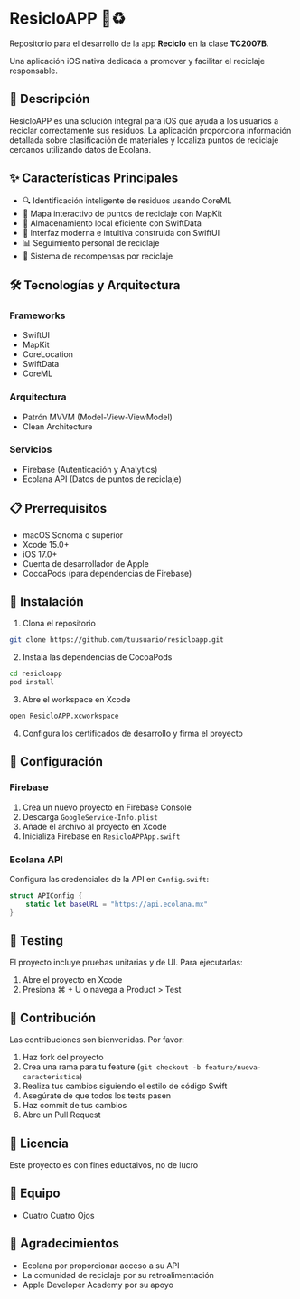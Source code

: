 # ResicloAPP 🌱♻️

Repositorio para el desarrollo de la app **Reciclo** en la clase **TC2007B**.

Una aplicación iOS nativa dedicada a promover y facilitar el reciclaje responsable.

## 📝 Descripción

ResicloAPP es una solución integral para iOS que ayuda a los usuarios a reciclar correctamente sus residuos. La aplicación proporciona información detallada sobre clasificación de materiales y localiza puntos de reciclaje cercanos utilizando datos de Ecolana.

## ✨ Características Principales

- 🔍 Identificación inteligente de residuos usando CoreML
- 📍 Mapa interactivo de puntos de reciclaje con MapKit
- 💾 Almacenamiento local eficiente con SwiftData
- 📱 Interfaz moderna e intuitiva construida con SwiftUI
- 📊 Seguimiento personal de reciclaje
- 🎯 Sistema de recompensas por reciclaje

## 🛠️ Tecnologías y Arquitectura

### Frameworks
- SwiftUI
- MapKit
- CoreLocation
- SwiftData
- CoreML

### Arquitectura
- Patrón MVVM (Model-View-ViewModel)
- Clean Architecture

### Servicios
- Firebase (Autenticación y Analytics)
- Ecolana API (Datos de puntos de reciclaje)

## 📋 Prerrequisitos

- macOS Sonoma o superior
- Xcode 15.0+
- iOS 17.0+
- Cuenta de desarrollador de Apple
- CocoaPods (para dependencias de Firebase)

## 🚀 Instalación

1. Clona el repositorio
```bash
git clone https://github.com/tuusuario/resicloapp.git
```

2. Instala las dependencias de CocoaPods
```bash
cd resicloapp
pod install
```

3. Abre el workspace en Xcode
```bash
open ResicloAPP.xcworkspace
```

4. Configura los certificados de desarrollo y firma el proyecto

## 🔑 Configuración

### Firebase
1. Crea un nuevo proyecto en Firebase Console
2. Descarga `GoogleService-Info.plist`
3. Añade el archivo al proyecto en Xcode
4. Inicializa Firebase en `ResicloAPPApp.swift`

### Ecolana API
Configura las credenciales de la API en `Config.swift`:
```swift
struct APIConfig {
    static let baseURL = "https://api.ecolana.mx"
}
```


## 🧪 Testing

El proyecto incluye pruebas unitarias y de UI. Para ejecutarlas:
1. Abre el proyecto en Xcode
2. Presiona ⌘ + U o navega a Product > Test

## 🤝 Contribución

Las contribuciones son bienvenidas. Por favor:

1. Haz fork del proyecto
2. Crea una rama para tu feature (`git checkout -b feature/nueva-caracteristica`)
3. Realiza tus cambios siguiendo el estilo de código Swift
4. Asegúrate de que todos los tests pasen
5. Haz commit de tus cambios
6. Abre un Pull Request

## 📄 Licencia

Este proyecto es con fines eductaivos, no de lucro

## 👥 Equipo

- Cuatro Cuatro Ojos

## 🙏 Agradecimientos

- Ecolana por proporcionar acceso a su API
- La comunidad de reciclaje por su retroalimentación
- Apple Developer Academy por su apoyo
